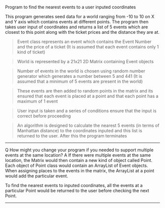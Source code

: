 Program to find the nearest events to a user inputed coordinates

This program generates seed data for a world ranging from -10 to 10 on X and Y axis which contains events at  different points. The program then takes user input of coordinates and returns a list of 5 events which are closest to this point along with the ticket prices and the distance they are at. 


>Event class represents an event which contains the Event Number and the price of a ticket (It is assumed that each event contains only 1 kind of ticket)

>World is represented by a 21x21 2D Matrix containing Event objects

>Number of events in the world is chosen using random number generator which generates a number between 5 and  441 (It is assumed that a minimum of 5 events are present in the world)

>These events are then added to random points in the matrix and its ensured that each event is placed at a point and that each point has a maximum of 1 event

>User input is taken and a series of conditions ensure that the input is correct before proceeding

>An algorithm is designed to calculate the nearest 5 events (in terms of Manhattan distance) to the coordinates inputed and this list is returned to the user. After this the program terminates

____________________________________________________________________________________________________________

Q How might you change your program if you needed to support multiple events at the same location?
A If there were multiple events at the same location, the Matrix would then contain a new kind of object called Point. Each object of Point class would contain an ArrayList of Event objects. When assigning places to the events in the matrix, the ArrayList at a point would add the particular event.

To find the nearest events to inputed coordinates, all the events at a particular Point would be returned to the user before checking the next Point.

------------------------------------------------------------------------------------------------------------
